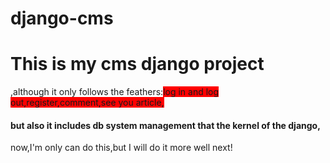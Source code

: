 # django-cms
<h1>This is my cms django project</h1>,although it only follows the feathers:<enum style="background-color:red">log in and log out,register,comment,see you article,</enum><h4>but also it includes db system management that the kernel of the django,</h4>now,I'm only can do this,but I will do it more well next!
